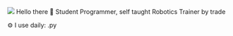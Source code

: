 <img src="https://capsule-render.vercel.app/api?type=wave&color=auto&height=300&section=header&text=capsule%20render&fontSize=90" />
Hello there 👋
Student Programmer, self taught
Robotics Trainer by trade

⚙️ I use daily: .py
